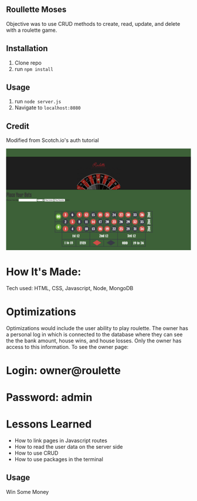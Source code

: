 ## Roullette Moses

Objective was to use CRUD methods to create, read, update, and delete with a roulette game. 

## Installation

1. Clone repo
2. run `npm install`

## Usage

1. run `node server.js`
2. Navigate to `localhost:8080`

## Credit

Modified from Scotch.io's auth tutorial 

![ screenshot of application](https://github.com/asiahbennettdev/moses-roulette/blob/master/public/img/roo.png)


# How It's Made:
Tech used: HTML, CSS, Javascript, Node, MongoDB

# Optimizations
Optimizations would include the user ability to play roulette. The owner has a personal log in which is connected to the database where they can see the the bank amount, house wins, and house losses. Only the owner has access to this information. To see the owner page:
# Login: owner@roulette 
# Password: admin 


# Lessons Learned 
* How to link pages in Javascript routes
* How to read the user data on the server side
* How to use CRUD
* How to use packages in the terminal


## Usage

Win Some Money

## 


